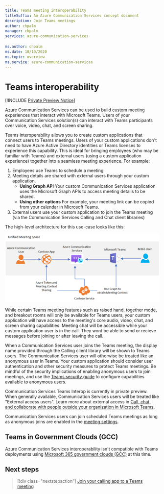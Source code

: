 ```yaml
---
title: Teams meeting interoperability 
titleSuffix: An Azure Communication Services concept document
description: Join Teams meetings
author: chpalm
manager: chpalm
services: azure-communication-services

ms.author: chpalm
ms.date: 10/10/2020
ms.topic: overview
ms.service: azure-communication-services
---
```


# Teams interoperability

[!INCLUDE [Private Preview Notice](../includes/private-preview-include.md)]

Azure Communication Services can be used to build custom meeting experiences that interact with Microsoft Teams. Users of your Communication Services solution(s) can interact with Teams participants over voice, video, chat, and screen sharing.

Teams interoperability allows you to create custom applications that connect users to Teams meetings. Users of your custom applications don't need to have Azure Active Directory identities or Teams licenses to experience this capability. This is ideal for bringing employees (who may be familiar with Teams) and external users (using a custom application experience) together into a seamless meeting experience. For example:

1. Employees use Teams to schedule a meeting 
1. Meeting details are shared with external users through your custom application.
   * **Using Graph API** Your custom Communication Services application uses the Microsoft Graph APIs to access meeting details to be shared. 
   * **Using other options** For example, your meeting link can be copied from your calendar in Microsoft Teams.
1. External users use your custom application to join the Teams meeting (via the Communication Services Calling and Chat client libraries)

The high-level architecture for this use-case looks like this: 

![Architecture for Teams interop](./media/call-flows/teams-interop.png)

While certain Teams meeting features such as raised hand, together mode, and breakout rooms will only be available for Teams users, your custom application will have access to the meeting's core audio, video, chat, and screen sharing capabilities. Meeting chat will be accessible while your custom application user is in the call. They wont be able to send or recieve messages before joining or after leaving the call. 

When a Communication Services user joins the Teams meeting, the display name provided through the Calling client library will be shown to Teams users. The Communication Services user will otherwise be treated like an anonymous user in Teams.  Your custom application should consider user authentication and other security measures to protect Teams meetings. Be mindful of the security implications of enabling anonymous users to join meetings, and use the [Teams security guide](/microsoftteams/teams-security-guide#addressing-threats-to-teams-meetings) to configure capabilities available to anonymous users.

Communication Services Teams Interop is currently in private preview. When generally available, Communication Services users will be treated like "External access users". Learn more about external access in [Call, chat, and collaborate with people outside your organization in Microsoft Teams](https://docs.microsoft.com/microsoftteams/communicate-with-users-from-other-organizations).

Communication Services users can join scheduled Teams meetings as long as anonymous joins are enabled in the [meeting settings](/microsoftteams/meeting-settings-in-teams).

## Teams in Government Clouds (GCC)
Azure Communication Services interoperability isn't compatible with Teams deployments using [Microsoft 365 government clouds (GCC)](/MicrosoftTeams/plan-for-government-gcc) at this time. 

## Next steps

> [!div class="nextstepaction"]
> [Join your calling app to a Teams meeting](../quickstarts/voice-video-calling/get-started-teams-interop.md)
